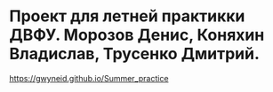 # Проект для летней практикки ДВФУ. Морозов Денис, Коняхин Владислав, Трусенко Дмитрий.
https://gwyneid.github.io/Summer_practice

